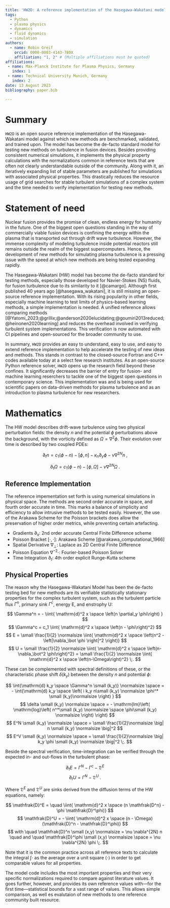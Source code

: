 ```yaml
---
title: 'HW2D: A reference implementation of the Hasegawa-Wakatani model for plasma turbulence in fusion reactors'
tags:
  - Python
  - plasma physics
  - dynamics
  - fluid dynamics
  - simulation
authors:
  - name: Robin Greif
    orcid: 0000-0003-4143-780X
    affiliation: "1, 2" # (Multiple affiliations must be quoted)
affiliations:
 - name: Max-Planck Institute for Plasma Physics, Germany
   index: 1
 - name: Technical University Munich, Germany
   index: 2
date: 13 August 2023
bibliography: paper.bib

---
```


# Summary

`HW2D` is an open source reference implementation of the Hasegawa-Wakatani model
against which new methods are benchmarked, validated, and trained upon. 
The model has become the de-facto standard model for testing new methods on
turbulence in fusion devices. Besides providing consistent numerical simulations, 
it implements the physical property calculations with the normalizations 
common in reference texts that are often not clearly understandable outside of the 
community. Along with it, an iteratively expanding list of stable parameters are 
published for simulations with associated physical properties. This drastically reduces
the resource usage of grid searches for stable turbulent simulations of a complex system
and the time needed to verify implementation for testing new methods.


# Statement of need

Nuclear fusion provides the promise of clean, endless energy for humanity
in the future. One of the biggest open questions standing in the way of 
commercially viable fusion devices is confining the energy within the plasma that 
is transported out through drift wave turbulence. However, the immense complexity 
of modeling turbulence inside potential reactors still remains outside the realm 
of the biggest supercomputers. Hence, the development of new methods for simulating 
plasma turbulence is a pressing issue with the speed at which new methods are being 
tested expanding rapidly. 

The Hasegawa-Wakatani (HW) model has become the de-facto standard for testing methods,
especially those developed for Navier-Stokes (NS) fluids, for fusion turbulence due 
to its similarity to it [@camargo]. Although first published 40 years ago [@hasegawa_wakatani], 
it is still missing an open-source reference implementation. With its rising popularity 
in other fields, especially machine learning to test limits of physics-based learning 
methods, a simple implementation is needed. A unified reference allows comparing methods 
[@Yatomi_2023;@grillix;@anderson2020elucidating;@goumiri2013reduced;@heinonen2020learning]
and reduces the overhead involved in verifying turbulent system implementations.
This verification is now automated with CI pipelines and open-sourced for the broader 
community to use.

In summary, `HW2D` provides an easy to understand, easy to use, and easy to extend 
reference implementation to help accelerate the testing of new ideas and methods.
This stands in contrast to the closed-source Fortran and C++ codes available today at 
a select few research institutes. As an open-source Python reference solver, 
`HW2D` opens up the research field beyond these confines. It significantly decreases the 
barrier of entry for fusion- and machine learning reserchers to tackle one of the 
biggest open questions in contemporary science. This implementation was and is being 
used for scientific papers on data-driven methods for plasma turbulence and 
as an introduction to plasma turbulence for new researchers. 


# Mathematics

The HW model describes drift-wave turbulence using two physical perturbation fields: 
the density $n$ and the potential $\phi$ perturbations above the background, with the vorticity defined as $\Omega = \nabla^2 \phi$. 
Their evolution over time is described by two coupled PDEs:

$$
    \partial_t n = c_1 \left(\phi - n \right)
                     - \left[\phi, n \right]
                     - \kappa_n \partial_y \phi
                     - \nu \nabla^{2N} n \;,
$$

$$
    \partial_t \Omega = c_1 \left( \phi - n \right)
                                    - \left[ \phi, \Omega \right]
                                    - \nu \nabla^{2N} \Omega \;.
$$

## Reference Implementation

The reference impementation set forth is using numerical simulations in physical space.
The methods are second order accurate in space, and fourth order accurate in time.
This marks a balance of simplicity and efficiency to allow intrusive methods to be tested easily.
However, the use of the Arakawa Scheme for the Poisson brackets does allow the preservation of higher order metrics, while preventing certain artefacting.

- Gradients $\partial_x$:  2nd order accurate Central Finite Difference scheme
- Poisson Bracket $[\cdot,\cdot]$:  Arakawa Scheme [@arakawa_computational_1966]
- Spatial Derivative $\nabla_\bot$:  Laplace as 2D Central Finite Difference
- Poisson Equation $\nabla^{-2}\cdot$:  Fourier-based Poisson Solver
- Time Integration $\partial_t$:  4th order explicit Runge-Kutta scheme


## Physical Properties

The reason why the Hasegawa-Wakatani Model has been the de-facto testing bed for new methods are its verifiable statistically stationary properties for the complex turbulent system, such as the turbulent particle flux $\Gamma^n$, primary sink $\Gamma^c$, energy E, and enstrophy U:

$$ \Gamma^n       = - \iint{ \mathrm{d}^2 x \space \left(n \partial_y \phi\right) } $$
$$ \Gamma^c       = c_1   \iint{ \mathrm{d}^2 x \space \left(n - \phi\right)^2} $$
$$  E              = \small \frac{1}{2} \normalsize \iint{ \mathrm{d}^2 x \space \left(n^2 - \left|\nabla_\bot \phi \right|^2 \right)} $$
$$  U              = \small \frac{1}{2} \normalsize \iint{ \mathrm{d}^2 x \space \left(n-\nabla_\bot^2  \phi\right)^2} = \small \frac{1}{2} \normalsize \iint{ \mathrm{d}^2 x \space \left(n-\Omega\right)^2} \;. $$

These can be complemented with spectral definitions of these, or the characteristic phase shift $\delta(k_y)$ between the density $n$ and potential $\phi$:

$$  \int{\mathrm{d} k_y \space \Gamma^n \small (k_y)}  \normalsize \space = - \int{\mathrm{d} k_y \space \left( i k_y   n\small (k_y)  \normalsize \phi^* \small (k_y)\normalsize \right) } $$
$$  \delta \small (k_y)  \normalsize \space = - \mathrm{Im}\left( \mathrm{log}\left( n^*\small (k_y)  \normalsize \space \phi\small (k_y)  \normalsize  \right) \right) $$
$$  E^N  \small (k_y)  \normalsize \space = \small \frac{1}{2}\normalsize \big| n \small (k_y) \normalsize  \big|^2 $$
$$  E^V  \small (k_y)  \normalsize \space = \small \frac{1}{2}\normalsize \big| k_y \phi \small (k_y) \normalsize  \big|^2 \;. $$


Beside the spectral verification, time-integration can be verified through the expected in- and out-flows in the turbulent phase:

$$    \partial_t E   = \Gamma^N - \Gamma ^c - \mathfrak{D}^E $$
$$    \partial_t U   = \Gamma^N - \mathfrak{D}^U  \;. $$


Where $\mathfrak{D}^E$ and $\mathfrak{D}^U$ are sinks derived from the diffusion terms of the HW equations, namely:


$$    \mathfrak{D}^E = \quad \iint{ \mathrm{d}^2 x \space (n \mathfrak{D^n} - \phi \mathfrak{D}^\phi)} $$
$$    \mathfrak{D}^U = -     \iint{ \mathrm{d}^2 x \space (n - \Omega)(\mathfrak{D}^n - \mathfrak{D}^\phi)} $$
$$    with \quad \mathfrak{D}^n \small (x,y) \normalsize  = \nu \nabla^{2N} n \quad and \quad 
    \mathfrak{D}^\phi \small (x,y) \normalsize \space = \nu \nabla^{2N} \phi  \;. $$


Note that it is the common practice across all reference texts to calculate the integral $\int\cdot$ as the average over a unit square $\langle \cdot \rangle$ in order to get comparable values for all properties.

The model code includes the most important properties and their very specific normalizations required to compare against literature values.
It goes further, however, and provides its own reference values with—for the first time—statistical bounds for a vast range of values.
This allows simple comparison, as well es evalutaion of new methods to one reference community built resource.
